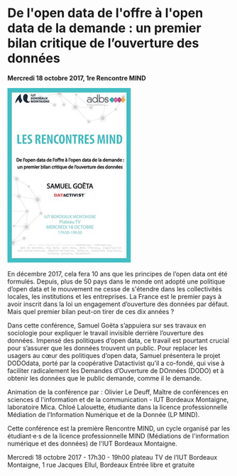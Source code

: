 # De l'open data de l'offre à l'open data de la demande : un premier bilan critique de l’ouverture des données
**Mercredi 18 octobre 2017, 1re Rencontre MIND**

![](mind.jpg)

En décembre 2017, cela fera 10 ans que les principes de l’open data ont été formulés. Depuis, plus de 50 pays dans le monde ont adopté une politique d’open data et le mouvement ne cesse de s'étendre dans les collectivités locales, les institutions et les entreprises. La France est le premier pays à avoir inscrit dans la loi un engagement d’ouverture des données par défaut. Mais quel premier bilan peut-on tirer de ces dix années ?

Dans cette conférence, Samuel Goëta s’appuiera sur ses travaux en sociologie pour expliquer le travail invisible derrière l’ouverture des données. Impensé des politiques d’open data, ce travail est pourtant crucial pour s’assurer que les données trouvent un public. Pour replacer les usagers au cœur des politiques d’open data, Samuel présentera le projet DODOdata, porté par la coopérative Datactivist qu’il a co-fondé, qui vise à faciliter radicalement les Demandes d’Ouverture de DOnnées (DODO) et à obtenir les données que le public demande, comme il le demande.

Animation de la conférence par :
Olivier Le Deuff, Maître de conférences en sciences d l'information et de la communication - IUT Bordeaux Montaigne, laboratoire Mica.
Chloé Lalouette, étudiante dans la licence professionnelle Médiation de l’Information Numérique et de la Donnée (LP MIND).

Cette conférence est la première Rencontre MIND, un cycle organisé par les étudiant·e·s de la licence professionnelle MIND (Médiations de l'information numérique et des données) de l'IUT Bordeaux Montaigne.

Mercredi 18 octobre 2017 - 17h30 - 19h00
plateau TV de l’IUT Bordeaux Montaigne, 1 rue Jacques Ellul, Bordeaux
Entrée libre et gratuite
